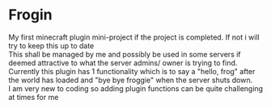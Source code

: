 # Frogin
My first minecraft plugin mini-project if the project is completed. If not i will try to keep this up to date  
This shall be managed by me and possibly be used in some servers if deemed attractive to what the server admins/ owner is trying to find.  
Currently this plugin has 1 functionality which is to say a "hello, frog" after the world has loaded and "bye bye froggie" when the server shuts down.  
I am very new to coding so adding plugin functions can be quite challenging at times for me
